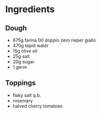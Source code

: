 # Ingredients
## Dough
* 675g farina 00 doppio zero rieper giallo
* 470g tepid water
* 15g  olive oil
* 25g  salt
* 20g  sugar
* 1    germ

## Toppings
* flaky salt q.b.
* rosemary
* halved cherry tomatoes

